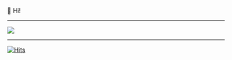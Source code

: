 👋 Hi!

---

<a href="https://discord.com/users/705665813994012695">
  <img src="https://lanyard.cnrad.dev/api/636268679767654430" align="center" />
</a>

---

[![Hits](https://hits.link/hits?url=https://github.com/6g5&bgLeft=444444&bgRight=031e87&label=visits)](https://hits.link)
